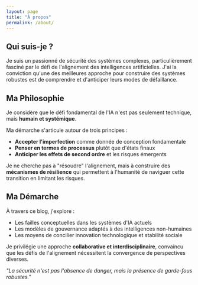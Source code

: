 ```yaml
---
layout: page
title: "À propos"
permalink: /about/
---
```


## Qui suis-je ?

Je suis un passionné de sécurité des systèmes complexes, particulièrement fasciné par le défi de l'alignement des intelligences artificielles. J'ai la conviction qu'une des meilleures approche pour construire des systèmes robustes est de comprendre et d'anticiper leurs modes de défaillance.

## Ma Philosophie

Je considère que le défi fondamental de l'IA n'est pas seulement technique, mais **humain et systémique**. 

Ma démarche s'articule autour de trois principes :

- **Accepter l'imperfection** comme donnée de conception fondamentale
- **Penser en termes de processus** plutôt que d'états finaux
- **Anticiper les effets de second ordre** et les risques émergents

Je ne cherche pas à "résoudre" l'alignement, mais à construire des **mécanismes de résilience** qui permettent à l'humanité de naviguer cette transition en limitant les risques.

## Ma Démarche

À travers ce blog, j'explore :
- Les failles conceptuelles dans les systèmes d'IA actuels
- Les modèles de gouvernance adaptés à des intelligences non-humaines
- Les moyens de concilier innovation technologique et stabilité sociale

Je privilégie une approche **collaborative et interdisciplinaire**, convaincu que les défis de l'alignement nécessitent la convergence de perspectives diverses.


*"La sécurité n'est pas l'absence de danger, mais la présence de garde-fous robustes."*
